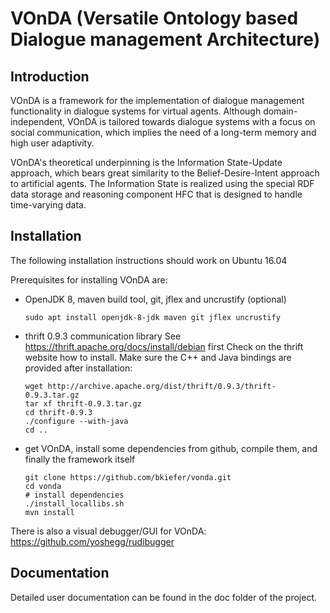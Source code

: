 # VOnDA (Versatile Ontology based Dialogue management Architecture)

## Introduction

VOnDA is a framework for the implementation of dialogue management
functionality in dialogue systems for virtual agents. Although
domain-independent, VOnDA is tailored towards dialogue systems with a focus on
social communication, which implies the need of a long-term memory and high
user adaptivity.

VOnDA's theoretical underpinning is the Information State-Update approach,
which bears great similarity to the Belief-Desire-Intent approach to artificial
agents. The Information State is realized using the special RDF data storage
and reasoning component HFC that is designed to handle time-varying data.

## Installation

The following installation instructions should work on Ubuntu 16.04

Prerequisites for installing VOnDA are:
- OpenJDK 8, maven build tool, git, jflex and uncrustify (optional)
  ```
  sudo apt install openjdk-8-jdk maven git jflex uncrustify
  ```

- thrift 0.9.3 communication library
  See https://thrift.apache.org/docs/install/debian first
  Check on the thrift website how to install. Make sure the C++ and Java
  bindings are provided after installation:

  ```
  wget http://archive.apache.org/dist/thrift/0.9.3/thrift-0.9.3.tar.gz
  tar xf thrift-0.9.3.tar.gz
  cd thrift-0.9.3
  ./configure --with-java
  cd ..
  ```

- get VOnDA, install some dependencies from github, compile them, and finally
  the framework itself
  ```
  git clone https://github.com/bkiefer/vonda.git
  cd vonda
  # install dependencies
  ./install_locallibs.sh
  mvn install
  ```


There is also a visual debugger/GUI for VOnDA: https://github.com/yoshegg/rudibugger

## Documentation

Detailed user documentation can be found in the doc folder of the project.
